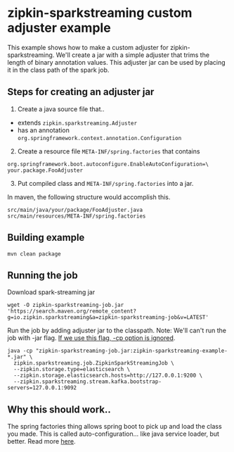 # zipkin-sparkstreaming custom adjuster example

This example shows how to make a custom adjuster for zipkin-sparkstreaming.
We'll create a jar with a simple adjuster that trims the length of binary annotation values.
This adjuster jar can be used by placing it in the class path of the spark job.

## Steps for creating an adjuster jar

1. Create a java source file that..
  * extends `zipkin.sparkstreaming.Adjuster`
  * has an annotation `org.springframework.context.annotation.Configuration`
2. Create a resource file `META-INF/spring.factories` that contains
```
org.springframework.boot.autoconfigure.EnableAutoConfiguration=\
your.package.FooAdjuster
```
3. Put compiled class and `META-INF/spring.factories` into a jar.

In maven, the following structure would accomplish this.
```
src/main/java/your/package/FooAdjuster.java
src/main/resources/META-INF/spring.factories
```
## Building example
```
mvn clean package
```
## Running the job

Download spark-streaming jar
```
wget -O zipkin-sparkstreaming-job.jar 'https://search.maven.org/remote_content?g=io.zipkin.sparkstreaming&a=zipkin-sparkstreaming-job&v=LATEST'
```

Run the job by adding adjuster jar to the classpath.
Note: We'll can't run the job with -jar flag. [If we use this flag, -cp option is ignored](http://stackoverflow.com/questions/16505992/annotation-scan-not-scanning-external-jars-in-classpath).
```
java -cp "zipkin-sparkstreaming-job.jar:zipkin-sparkstreaming-example-*.jar" \
  zipkin.sparkstreaming.job.ZipkinSparkStreamingJob \
  --zipkin.storage.type=elasticsearch \
  --zipkin.storage.elasticsearch.hosts=http://127.0.0.1:9200 \
  --zipkin.sparkstreaming.stream.kafka.bootstrap-servers=127.0.0.1:9092
```

## Why this should work..
The spring factories thing allows spring boot to pick up and load the class you made. This is called auto-configuration... like java service loader, but better. Read more [here](http://docs.spring.io/spring-boot/docs/current/reference/html/boot-features-developing-auto-configuration.html).